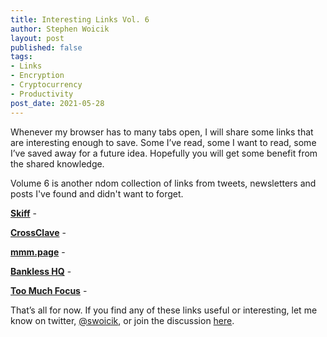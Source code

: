 ```yaml
---
title: Interesting Links Vol. 6
author: Stephen Woicik
layout: post
published: false
tags:
- Links
- Encryption
- Cryptocurrency
- Productivity
post_date: 2021-05-28
---
```

Whenever my browser has to many tabs open, I will share some links that are interesting enough to save. Some I’ve read, some I want to read, some I’ve saved away for a future idea. Hopefully you will get some benefit from the shared knowledge.

Volume 6 is another ndom collection of links from tweets, newsletters and posts I've found and didn't want to forget. 

**[Skiff](https://skiff.org/)** - 

**[CrossClave](https://spideroak.com/crossclave/)** -

**[mmm.page](https://build.mmm.page)** -  

**[Bankless HQ](https://newsletter.banklesshq.com/p/-guide-1-starting-with-bankless)** - 

**[Too Much Focus](https://www.npr.org/2021/03/21/979183329/too-much-focusing-is-draining-heres-a-better-strategy)** - 

That’s all for now. If you find any of these links useful or interesting, let me know on twitter, [@swoicik](https://twitter.com/swoicik), or join the discussion [here](https://github.com/swoicik/swoicik.github.io/discussions/7).
